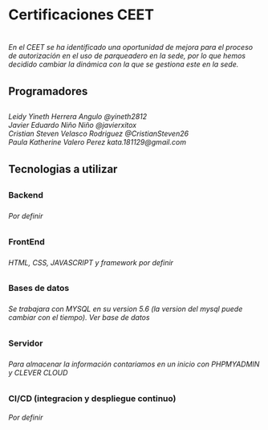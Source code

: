 <h1>Certificaciones CEET<h1>
  
<h6>En el CEET se ha identificado una oportunidad de mejora para el proceso de autorización en el uso de parqueadero en la sede, por lo que hemos decidido cambiar la dinámica con la que se gestiona este en la sede.<h6>

<h2>Programadores<h2>
  
<h6>Leidy Yineth Herrera Angulo @yineth2812<br>
  Javier Eduardo Niño Niño @javierxitox<br>
  Cristian Steven Velasco Rodriguez @CristianSteven26<br>
  Paula Katherine Valero Perez kata.181129@gmail.com<h6>

  
 <h2>Tecnologias a utilizar<h2>
   
   
<h3>Backend<h3>
<h6>Por definir<h6>

<h3>FrontEnd<h3>
<h6>HTML, CSS, JAVASCRIPT y framework por definir<h6>

<h3>Bases de datos<h3>
<h6>Se trabajara con MYSQL en su version 5.6 (la version del mysql puede cambiar con el tiempo). Ver base de datos<h6>

<h3>Servidor<h3>
<h6>Para almacenar la información contariamos en un inicio con PHPMYADMIN y CLEVER CLOUD<h6>

<h3>CI/CD (integracion y despliegue continuo)</h3>
<h6>Por definir</h6>
